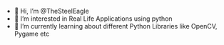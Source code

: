 - 👋 Hi, I’m @TheSteelEagle
- 👀 I’m interested in Real Life Applications using python
- 🌱 I’m currently learning about different Python Libraries like OpenCV, Pygame etc
